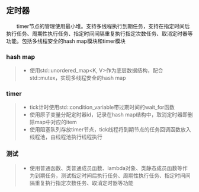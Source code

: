 ## 定时器
&emsp;&emsp;timer节点的管理使用最小堆。支持多线程执行到期任务，支持在指定时间后执行任务、周期性执行任务、指定时间间隔重复执行指定次数任务、取消定时器等功能。包括多线程安全的hash map模块和timer模块
### hash map
> * 使用std::unordered_map<K, V>作为底层数据结构，配合std::mutex，实现多线程安全的hash map
### timer
> * tick计时使用std::condition_variable带过期时间的wait_for函数
> * 使用原子变量分配定时器id，记录在hash map结构中，取消定时器即删除map中对应的item
> * 使用阻塞队列存放timer节点，tick线程将到期节点的任务回调函数放入线程池，由线程池执行线程执行
### 测试
> * 使用普通函数、类普通成员函数、lambda对象、类静态成员函数等作为到期任务，测试指定时间后执行任务、周期性执行任务、指定时间间隔重复执行指定次数任务、取消定时器等功能